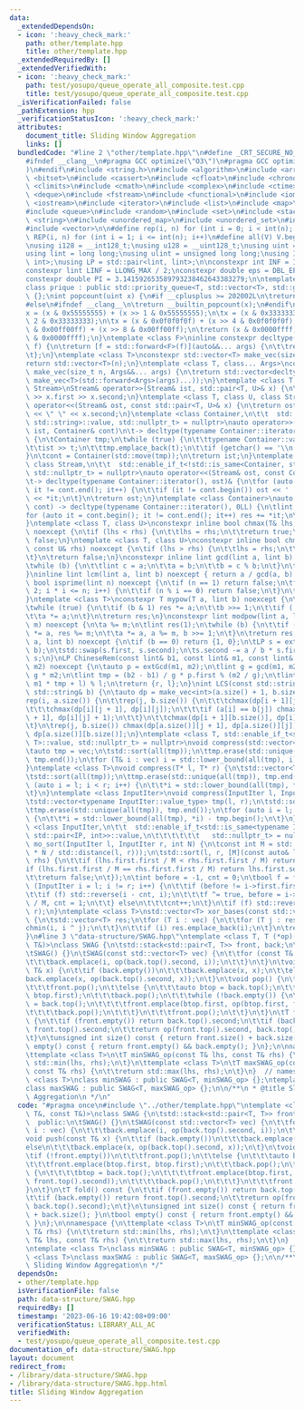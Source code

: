 ```yaml
---
data:
  _extendedDependsOn:
  - icon: ':heavy_check_mark:'
    path: other/template.hpp
    title: other/template.hpp
  _extendedRequiredBy: []
  _extendedVerifiedWith:
  - icon: ':heavy_check_mark:'
    path: test/yosupo/queue_operate_all_composite.test.cpp
    title: test/yosupo/queue_operate_all_composite.test.cpp
  _isVerificationFailed: false
  _pathExtension: hpp
  _verificationStatusIcon: ':heavy_check_mark:'
  attributes:
    document_title: Sliding Window Aggregation
    links: []
  bundledCode: "#line 2 \"other/template.hpp\"\n#define _CRT_SECURE_NO_WARNINGS\n\
    #ifndef __clang__\n#pragma GCC optimize(\"O3\")\n#pragma GCC optimize(\"unroll-loops\"\
    )\n#endif\n#include <string.h>\n#include <algorithm>\n#include <array>\n#include\
    \ <bitset>\n#include <cassert>\n#include <cfloat>\n#include <chrono>\n#include\
    \ <climits>\n#include <cmath>\n#include <complex>\n#include <ctime>\n#include\
    \ <deque>\n#include <fstream>\n#include <functional>\n#include <iomanip>\n#include\
    \ <iostream>\n#include <iterator>\n#include <list>\n#include <map>\n#include <memory>\n\
    #include <queue>\n#include <random>\n#include <set>\n#include <stack>\n#include\
    \ <string>\n#include <unordered_map>\n#include <unordered_set>\n#include <utility>\n\
    #include <vector>\n\n#define rep(i, n) for (int i = 0; i < int(n); i++)\n#define\
    \ REP(i, n) for (int i = 1; i <= int(n); i++)\n#define all(V) V.begin(), V.end()\n\
    \nusing i128 = __int128_t;\nusing u128 = __uint128_t;\nusing uint = unsigned int;\n\
    using lint = long long;\nusing ulint = unsigned long long;\nusing IP = std::pair<int,\
    \ int>;\nusing LP = std::pair<lint, lint>;\n\nconstexpr int INF = INT_MAX / 2;\n\
    constexpr lint LINF = LLONG_MAX / 2;\nconstexpr double eps = DBL_EPSILON * 10;\n\
    constexpr double PI = 3.141592653589793238462643383279;\n\ntemplate <class T>\n\
    class prique : public std::priority_queue<T, std::vector<T>, std::greater<T>>\
    \ {};\nint popcount(uint x) {\n#if __cplusplus >= 202002L\n\treturn std::popcount(x);\n\
    #else\n#ifndef __clang__\n\treturn __builtin_popcount(x);\n#endif\n#endif\n\t\
    x = (x & 0x55555555) + (x >> 1 & 0x55555555);\n\tx = (x & 0x33333333) + (x >>\
    \ 2 & 0x33333333);\n\tx = (x & 0x0f0f0f0f) + (x >> 4 & 0x0f0f0f0f);\n\tx = (x\
    \ & 0x00ff00ff) + (x >> 8 & 0x00ff00ff);\n\treturn (x & 0x0000ffff) + (x >> 16\
    \ & 0x0000ffff);\n}\ntemplate <class F>\ninline constexpr decltype(auto) lambda_fix(F&&\
    \ f) {\n\treturn [f = std::forward<F>(f)](auto&&... args) {\n\t\treturn f(f, std::forward<decltype(args)>(args)...);\n\
    \t};\n}\ntemplate <class T>\nconstexpr std::vector<T> make_vec(size_t n) {\n\t\
    return std::vector<T>(n);\n}\ntemplate <class T, class... Args>\nconstexpr auto\
    \ make_vec(size_t n, Args&&... args) {\n\treturn std::vector<decltype(make_vec<T>(args...))>(n,\
    \ make_vec<T>(std::forward<Args>(args)...));\n}\ntemplate <class T, class U, class\
    \ Stream>\nStream& operator>>(Stream& ist, std::pair<T, U>& x) {\n\treturn ist\
    \ >> x.first >> x.second;\n}\ntemplate <class T, class U, class Stream>\nStream&\
    \ operator<<(Stream& ost, const std::pair<T, U>& x) {\n\treturn ost << x.first\
    \ << \" \" << x.second;\n}\ntemplate <class Container,\n\t\t  std::enable_if_t<!std::is_same<Container,\
    \ std::string>::value, std::nullptr_t> = nullptr>\nauto operator>>(std::istream&\
    \ ist, Container& cont)\n\t-> decltype(typename Container::iterator(), std::cin)&\
    \ {\n\tContainer tmp;\n\twhile (true) {\n\t\ttypename Container::value_type t;\n\
    \t\tist >> t;\n\t\ttmp.emplace_back(t);\n\t\tif (getchar() == '\\n') break;\n\t\
    }\n\tcont = Container(std::move(tmp));\n\treturn ist;\n}\ntemplate <class Container,\
    \ class Stream,\n\t\t  std::enable_if_t<!std::is_same<Container, std::string>::value,\
    \ std::nullptr_t> = nullptr>\nauto operator<<(Stream& ost, const Container& cont)\n\
    \t-> decltype(typename Container::iterator(), ost)& {\n\tfor (auto it = cont.begin();\
    \ it != cont.end(); it++) {\n\t\tif (it != cont.begin()) ost << ' ';\n\t\tost\
    \ << *it;\n\t}\n\treturn ost;\n}\ntemplate <class Container>\nauto sum(const Container&\
    \ cont) -> decltype(typename Container::iterator(), 0LL) {\n\tlint res = 0;\n\t\
    for (auto it = cont.begin(); it != cont.end(); it++) res += *it;\n\treturn res;\n\
    }\ntemplate <class T, class U>\nconstexpr inline bool chmax(T& lhs, const U& rhs)\
    \ noexcept {\n\tif (lhs < rhs) {\n\t\tlhs = rhs;\n\t\treturn true;\n\t}\n\treturn\
    \ false;\n}\ntemplate <class T, class U>\nconstexpr inline bool chmin(T& lhs,\
    \ const U& rhs) noexcept {\n\tif (lhs > rhs) {\n\t\tlhs = rhs;\n\t\treturn true;\n\
    \t}\n\treturn false;\n}\nconstexpr inline lint gcd(lint a, lint b) noexcept {\n\
    \twhile (b) {\n\t\tlint c = a;\n\t\ta = b;\n\t\tb = c % b;\n\t}\n\treturn a;\n\
    }\ninline lint lcm(lint a, lint b) noexcept { return a / gcd(a, b) * b; }\nconstexpr\
    \ bool isprime(lint n) noexcept {\n\tif (n == 1) return false;\n\tfor (int i =\
    \ 2; i * i <= n; i++) {\n\t\tif (n % i == 0) return false;\n\t}\n\treturn true;\n\
    }\ntemplate <class T>\nconstexpr T mypow(T a, lint b) noexcept {\n\tT res(1);\n\
    \twhile (true) {\n\t\tif (b & 1) res *= a;\n\t\tb >>= 1;\n\t\tif (!b) break;\n\
    \t\ta *= a;\n\t}\n\treturn res;\n}\nconstexpr lint modpow(lint a, lint b, lint\
    \ m) noexcept {\n\ta %= m;\n\tlint res(1);\n\twhile (b) {\n\t\tif (b & 1) res\
    \ *= a, res %= m;\n\t\ta *= a, a %= m, b >>= 1;\n\t}\n\treturn res;\n}\nLP extGcd(lint\
    \ a, lint b) noexcept {\n\tif (b == 0) return {1, 0};\n\tLP s = extGcd(b, a %\
    \ b);\n\tstd::swap(s.first, s.second);\n\ts.second -= a / b * s.first;\n\treturn\
    \ s;\n}\nLP ChineseRem(const lint& b1, const lint& m1, const lint& b2, const lint&\
    \ m2) noexcept {\n\tauto p = extGcd(m1, m2);\n\tlint g = gcd(m1, m2), l = m1 /\
    \ g * m2;\n\tlint tmp = (b2 - b1) / g * p.first % (m2 / g);\n\tlint r = (b1 +\
    \ m1 * tmp + l) % l;\n\treturn {r, l};\n}\nint LCS(const std::string& a, const\
    \ std::string& b) {\n\tauto dp = make_vec<int>(a.size() + 1, b.size() + 1);\n\t\
    rep(i, a.size()) {\n\t\trep(j, b.size()) {\n\t\t\tchmax(dp[i + 1][j], dp[i][j]);\n\
    \t\t\tchmax(dp[i][j + 1], dp[i][j]);\n\t\t\tif (a[i] == b[j]) chmax(dp[i + 1][j\
    \ + 1], dp[i][j] + 1);\n\t\t}\n\t\tchmax(dp[i + 1][b.size()], dp[i][b.size()]);\n\
    \t}\n\trep(j, b.size()) chmax(dp[a.size()][j + 1], dp[a.size()][j]);\n\treturn\
    \ dp[a.size()][b.size()];\n}\ntemplate <class T, std::enable_if_t<std::is_convertible<int,\
    \ T>::value, std::nullptr_t> = nullptr>\nvoid compress(std::vector<T>& vec) {\n\
    \tauto tmp = vec;\n\tstd::sort(all(tmp));\n\ttmp.erase(std::unique(all(tmp)),\
    \ tmp.end());\n\tfor (T& i : vec) i = std::lower_bound(all(tmp), i) - tmp.begin();\n\
    }\ntemplate <class T>\nvoid compress(T* l, T* r) {\n\tstd::vector<T> tmp(l, r);\n\
    \tstd::sort(all(tmp));\n\ttmp.erase(std::unique(all(tmp)), tmp.end());\n\tfor\
    \ (auto i = l; i < r; i++) {\n\t\t*i = std::lower_bound(all(tmp), *i) - tmp.begin();\n\
    \t}\n}\ntemplate <class InputIter>\nvoid compress(InputIter l, InputIter r) {\n\
    \tstd::vector<typename InputIter::value_type> tmp(l, r);\n\tstd::sort(all(tmp));\n\
    \ttmp.erase(std::unique(all(tmp)), tmp.end());\n\tfor (auto i = l; i < r; i++)\
    \ {\n\t\t*i = std::lower_bound(all(tmp), *i) - tmp.begin();\n\t}\n}\ntemplate\
    \ <class InputIter,\n\t\t  std::enable_if_t<std::is_same<typename InputIter::value_type,\
    \ std::pair<IP, int>>::value,\n\t\t\t\t\t\t   std::nullptr_t> = nullptr>\nvoid\
    \ mo_sort(InputIter l, InputIter r, int N) {\n\tconst int M = std::max(1.0, std::sqrt(lint(N)\
    \ * N / std::distance(l, r)));\n\tstd::sort(l, r, [M](const auto& lhs, const auto&\
    \ rhs) {\n\t\tif (lhs.first.first / M < rhs.first.first / M) return true;\n\t\t\
    if (lhs.first.first / M == rhs.first.first / M) return lhs.first.second < rhs.first.second;\n\
    \t\treturn false;\n\t});\n\tint before = -1, cnt = 0;\n\tbool f = false;\n\tfor\
    \ (InputIter i = l; i != r; i++) {\n\t\tif (before != i->first.first / M) {\n\t\
    \t\tif (f) std::reverse(i - cnt, i);\n\t\t\tf ^= true, before = i->first.first\
    \ / M, cnt = 1;\n\t\t} else\n\t\t\tcnt++;\n\t}\n\tif (f) std::reverse(r - cnt,\
    \ r);\n}\ntemplate <class T>\nstd::vector<T> xor_bases(const std::vector<T>& vec)\
    \ {\n\tstd::vector<T> res;\n\tfor (T i : vec) {\n\t\tfor (T j : res) {\n\t\t\t\
    chmin(i, i ^ j);\n\t\t}\n\t\tif (i) res.emplace_back(i);\n\t}\n\treturn res;\n\
    }\n#line 3 \"data-structure/SWAG.hpp\"\ntemplate <class T, T (*op)(const T&, const\
    \ T&)>\nclass SWAG {\n\tstd::stack<std::pair<T, T>> front, back;\n\n  public:\n\
    \tSWAG() {}\n\tSWAG(const std::vector<T> vec) {\n\t\tfor (const T& i : vec) {\n\
    \t\t\tback.emplace(i, op(back.top().second, i));\n\t\t}\n\t}\n\tvoid push(const\
    \ T& x) {\n\t\tif (back.empty())\n\t\t\tback.emplace(x, x);\n\t\telse\n\t\t\t\
    back.emplace(x, op(back.top().second, x));\n\t}\n\tvoid pop() {\n\t\tif (!front.empty())\n\
    \t\t\tfront.pop();\n\t\telse {\n\t\t\tauto btop = back.top();\n\t\t\tfront.emplace(btop.first,\
    \ btop.first);\n\t\t\tback.pop();\n\t\t\twhile (!back.empty()) {\n\t\t\t\tbtop\
    \ = back.top();\n\t\t\t\tfront.emplace(btop.first, op(btop.first, front.top().second));\n\
    \t\t\t\tback.pop();\n\t\t\t}\n\t\t\tfront.pop();\n\t\t}\n\t}\n\tT fold() const\
    \ {\n\t\tif (front.empty()) return back.top().second;\n\t\tif (back.empty()) return\
    \ front.top().second;\n\t\treturn op(front.top().second, back.top().second);\n\
    \t}\n\tunsigned int size() const { return front.size() + back.size(); }\n\tbool\
    \ empty() const { return front.empty() && back.empty(); }\n};\n\nnamespace {\n\
    \ttemplate <class T>\n\tT minSWAG_op(const T& lhs, const T& rhs) {\n\t\treturn\
    \ std::min(lhs, rhs);\n\t}\n\ttemplate <class T>\n\tT maxSWAG_op(const T& lhs,\
    \ const T& rhs) {\n\t\treturn std::max(lhs, rhs);\n\t}\n}  // namespace\n\ntemplate\
    \ <class T>\nclass minSWAG : public SWAG<T, minSWAG_op> {};\ntemplate <class T>\n\
    class maxSWAG : public SWAG<T, maxSWAG_op> {};\n\n/**\n * @title Sliding Window\
    \ Aggregation\n */\n"
  code: "#pragma once\n#include \"../other/template.hpp\"\ntemplate <class T, T (*op)(const\
    \ T&, const T&)>\nclass SWAG {\n\tstd::stack<std::pair<T, T>> front, back;\n\n\
    \  public:\n\tSWAG() {}\n\tSWAG(const std::vector<T> vec) {\n\t\tfor (const T&\
    \ i : vec) {\n\t\t\tback.emplace(i, op(back.top().second, i));\n\t\t}\n\t}\n\t\
    void push(const T& x) {\n\t\tif (back.empty())\n\t\t\tback.emplace(x, x);\n\t\t\
    else\n\t\t\tback.emplace(x, op(back.top().second, x));\n\t}\n\tvoid pop() {\n\t\
    \tif (!front.empty())\n\t\t\tfront.pop();\n\t\telse {\n\t\t\tauto btop = back.top();\n\
    \t\t\tfront.emplace(btop.first, btop.first);\n\t\t\tback.pop();\n\t\t\twhile (!back.empty())\
    \ {\n\t\t\t\tbtop = back.top();\n\t\t\t\tfront.emplace(btop.first, op(btop.first,\
    \ front.top().second));\n\t\t\t\tback.pop();\n\t\t\t}\n\t\t\tfront.pop();\n\t\t\
    }\n\t}\n\tT fold() const {\n\t\tif (front.empty()) return back.top().second;\n\
    \t\tif (back.empty()) return front.top().second;\n\t\treturn op(front.top().second,\
    \ back.top().second);\n\t}\n\tunsigned int size() const { return front.size()\
    \ + back.size(); }\n\tbool empty() const { return front.empty() && back.empty();\
    \ }\n};\n\nnamespace {\n\ttemplate <class T>\n\tT minSWAG_op(const T& lhs, const\
    \ T& rhs) {\n\t\treturn std::min(lhs, rhs);\n\t}\n\ttemplate <class T>\n\tT maxSWAG_op(const\
    \ T& lhs, const T& rhs) {\n\t\treturn std::max(lhs, rhs);\n\t}\n}  // namespace\n\
    \ntemplate <class T>\nclass minSWAG : public SWAG<T, minSWAG_op> {};\ntemplate\
    \ <class T>\nclass maxSWAG : public SWAG<T, maxSWAG_op> {};\n\n/**\n * @title\
    \ Sliding Window Aggregation\n */"
  dependsOn:
  - other/template.hpp
  isVerificationFile: false
  path: data-structure/SWAG.hpp
  requiredBy: []
  timestamp: '2023-06-16 19:42:08+09:00'
  verificationStatus: LIBRARY_ALL_AC
  verifiedWith:
  - test/yosupo/queue_operate_all_composite.test.cpp
documentation_of: data-structure/SWAG.hpp
layout: document
redirect_from:
- /library/data-structure/SWAG.hpp
- /library/data-structure/SWAG.hpp.html
title: Sliding Window Aggregation
---
```


